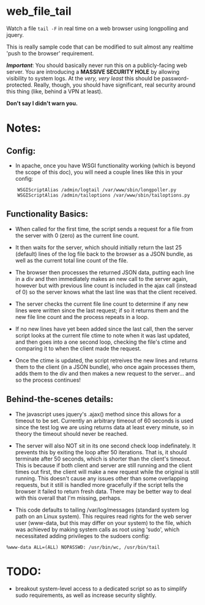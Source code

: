 # web_file_tail
Watch a file `tail -F` in real time on a web browser using longpolling and jquery.

This is really sample code that can be modified to suit almost any realtime 'push to the browser' requirement.

**_Important_**: You should basically never run this on a publicly-facing web server.  You are introducing a **MASSIVE SECURITY HOLE** by allowing visibility to system logs.  At the _very, very least_ this should be password-protected.  Really, though, you should have significant, real security around this thing (like, behind a VPN at least).

**Don't say I didn't warn you.**

# Notes:
## Config:
 * In apache, once you have WSGI functionality working (which is beyond the scope of this doc), you will need a couple lines like this in your config:
```
    WSGIScriptAlias /admin/logtail /var/www/sbin/longpoller.py
    WSGIScriptAlias /admin/tailoptions /var/www/sbin/tailoptions.py
```

## Functionality Basics:
 * When called for the first time, the script sends a request for a file from the server with 0 (zero) as the current line count.

 * It then waits for the server, which should initially return the last 25 (default) lines of the log file back to the browser as a JSON bundle, as well as the current total line count of the file.

 * The browser then processes the returned JSON data, putting each line in a div and then immediately makes an new call to the server again, however but with previous line count is included in the ajax call (instead of 0) so the server knows what the last line was that the client received.

 * The server checks the current file line count to determine if any new lines were written since the last request; if so it returns them and the new file line count and the process repeats in a loop.

 * If no new lines have yet been added since the last call, then the server script looks at the current file ctime to note when it was last updated, and then goes into a one second loop, checking the file's ctime and comparing it to when the client made the request.

 * Once the ctime is updated, the script retreives the new lines and returns them to the client (in a JSON bundle), who once again processes them, adds them to the div and then makes a new request to the server... and so the process continues!

## Behind-the-scenes details:
 * The javascript uses jquery's .ajax() method since this allows for a timeout to be set. Currently an arbitrary timeout of 60 seconds is used since the test log we are using returns data at least every minute, so in theory the timeout should never be reached.

 * The server will also NOT sit in its one second check loop indefinately. It prevents this by exiting the loop after 50 iterations. That is, it should terminate after 50 seconds, which is shorter than the client's timeout. This is because if both client and server are still running and the client times out first, the client will make a new request while the original is still running. This doesn't cause any issues other than some overlapping requests, but it still is handled more gracefully if the script tells the browser it failed to return fresh data.  There may be better way to deal with this overall that I'm missing, perhaps.

 * This code defaults to tailing /var/log/messages (standard system log path on an Linux system). This requires read rights for the web server user (www-data, but this may differ on your system) to the file, which was achieved by making system calls as root using 'sudo', which necessitated adding privileges to the sudoers config:

  `%www-data ALL=(ALL) NOPASSWD: /usr/bin/wc, /usr/bin/tail`

# TODO:
* breakout system-level access to a dedicated script so as to simplify sudo requirements, as well as increase security slightly.
